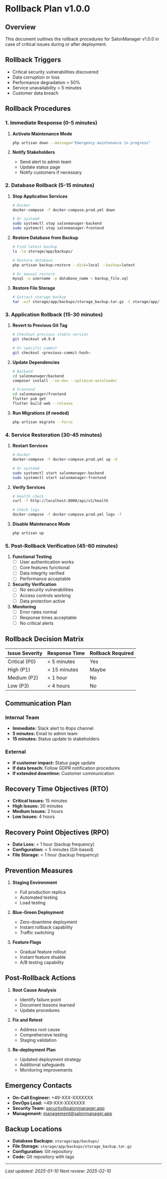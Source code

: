 # Rollback Plan v1.0.0

## Overview

This document outlines the rollback procedures for SalonManager v1.0.0 in case of critical issues during or after deployment.

## Rollback Triggers

- Critical security vulnerabilities discovered
- Data corruption or loss
- Performance degradation > 50%
- Service unavailability > 5 minutes
- Customer data breach

## Rollback Procedures

### 1. Immediate Response (0-5 minutes)

1. **Activate Maintenance Mode**
   ```bash
   php artisan down --message="Emergency maintenance in progress"
   ```

2. **Notify Stakeholders**
   - Send alert to admin team
   - Update status page
   - Notify customers if necessary

### 2. Database Rollback (5-15 minutes)

1. **Stop Application Services**
   ```bash
   # Docker
   docker-compose -f docker-compose.prod.yml down
   
   # Or systemd
   sudo systemctl stop salonmanager-backend
   sudo systemctl stop salonmanager-frontend
   ```

2. **Restore Database from Backup**
   ```bash
   # Find latest backup
   ls -la storage/app/backups/
   
   # Restore database
   php artisan backup:restore --disk=local --backup=latest
   
   # Or manual restore
   mysql -u username -p database_name < backup_file.sql
   ```

3. **Restore File Storage**
   ```bash
   # Extract storage backup
   tar -xzf storage/app/backups/storage_backup.tar.gz -C storage/app/
   ```

### 3. Application Rollback (15-30 minutes)

1. **Revert to Previous Git Tag**
   ```bash
   # Checkout previous stable version
   git checkout v0.9.0
   
   # Or specific commit
   git checkout <previous-commit-hash>
   ```

2. **Update Dependencies**
   ```bash
   # Backend
   cd salonmanager/backend
   composer install --no-dev --optimize-autoloader
   
   # Frontend
   cd salonmanager/frontend
   flutter pub get
   flutter build web --release
   ```

3. **Run Migrations (if needed)**
   ```bash
   php artisan migrate --force
   ```

### 4. Service Restoration (30-45 minutes)

1. **Restart Services**
   ```bash
   # Docker
   docker-compose -f docker-compose.prod.yml up -d
   
   # Or systemd
   sudo systemctl start salonmanager-backend
   sudo systemctl start salonmanager-frontend
   ```

2. **Verify Services**
   ```bash
   # Health check
   curl -f http://localhost:8000/api/v1/health
   
   # Check logs
   docker-compose -f docker-compose.prod.yml logs -f
   ```

3. **Disable Maintenance Mode**
   ```bash
   php artisan up
   ```

### 5. Post-Rollback Verification (45-60 minutes)

1. **Functional Testing**
   - [ ] User authentication works
   - [ ] Core features functional
   - [ ] Data integrity verified
   - [ ] Performance acceptable

2. **Security Verification**
   - [ ] No security vulnerabilities
   - [ ] Access controls working
   - [ ] Data protection active

3. **Monitoring**
   - [ ] Error rates normal
   - [ ] Response times acceptable
   - [ ] No critical alerts

## Rollback Decision Matrix

| Issue Severity | Response Time | Rollback Required |
|----------------|---------------|-------------------|
| Critical (P0)  | < 5 minutes   | Yes               |
| High (P1)      | < 15 minutes  | Maybe             |
| Medium (P2)    | < 1 hour      | No                |
| Low (P3)       | < 4 hours     | No                |

## Communication Plan

### Internal Team
- **Immediate:** Slack alert to #ops channel
- **5 minutes:** Email to admin team
- **15 minutes:** Status update to stakeholders

### External
- **If customer impact:** Status page update
- **If data breach:** Follow GDPR notification procedures
- **If extended downtime:** Customer communication

## Recovery Time Objectives (RTO)

- **Critical Issues:** 15 minutes
- **High Issues:** 30 minutes
- **Medium Issues:** 2 hours
- **Low Issues:** 4 hours

## Recovery Point Objectives (RPO)

- **Data Loss:** < 1 hour (backup frequency)
- **Configuration:** < 5 minutes (Git-based)
- **File Storage:** < 1 hour (backup frequency)

## Prevention Measures

1. **Staging Environment**
   - Full production replica
   - Automated testing
   - Load testing

2. **Blue-Green Deployment**
   - Zero-downtime deployment
   - Instant rollback capability
   - Traffic switching

3. **Feature Flags**
   - Gradual feature rollout
   - Instant feature disable
   - A/B testing capability

## Post-Rollback Actions

1. **Root Cause Analysis**
   - Identify failure point
   - Document lessons learned
   - Update procedures

2. **Fix and Retest**
   - Address root cause
   - Comprehensive testing
   - Staging validation

3. **Re-deployment Plan**
   - Updated deployment strategy
   - Additional safeguards
   - Monitoring improvements

## Emergency Contacts

- **On-Call Engineer:** +49-XXX-XXXXXXX
- **DevOps Lead:** +49-XXX-XXXXXXX
- **Security Team:** security@salonmanager.app
- **Management:** management@salonmanager.app

## Backup Locations

- **Database Backups:** `storage/app/backups/`
- **File Storage:** `storage/app/backups/storage_backup.tar.gz`
- **Configuration:** Git repository
- **Code:** Git repository with tags

---

*Last updated: 2025-01-10*
*Next review: 2025-02-10*
